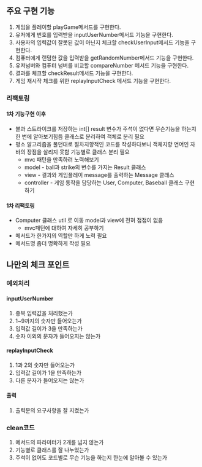 ## 주요 구현 기능
1. 게임을 플레이할 playGame메서드를 구현한다.
2. 유저에게 번호를 입력받을 inputUserNumber메서드 기능을 구현한다.
3. 사용자의 입력값이 잘못된 값이 아닌지 체크할 checkUserInput메서드 기능을 구현한다.
4. 컴퓨터에게 랜덤한 값을 입력받을 getRandomNumber메서드 기능을 구현한다.
5. 유저넘버와 컴퓨터 넘버를 비교할 compareNumber 메서드 기능을 구현한다.
6. 결과를 체크할 checkResult메서드 기능을 구현한다.
7. 게임 재시작 체크를 위한 replayInputCheck 메서드 기능을 구현한다.

### 리팩토링
#### 1차 기능구현 이후
* 볼과 스트라이크를 저장하는 int[] result 변수가 주석이 없다면 무슨기능을 하는지 한 번에 알아보기힘듬 클래스로 분리하여 객체로 분리 필요
* 평소 알고리즘을 풀던대로 절차지향적인 코드를 작성하다보니 객체지향 언어인 자바의 장점을 살리지 못함 기능별로 클래스 분리 필요
    * mvc 패턴을 만족하려 노력해보기
    * model - ball과 strike의 변수를 가지는 Result 클래스
    * view - 결과와 게임플레이 message를 출력하는 Message 클래스
    * controller - 게임 동작을 담당하는 User, Computer, Baseball 클래스 구현하기 
#### 1차 리팩토링
* Computer 클래스 util 로 이동 model과 view에 전혀 접점이 없음
  * mvc패턴에 대하여 자세히 공부하기 
* 메서드가 한가지의 역할만 하게 노력 필요
* 메서드명 좀더 명확하게 작성 필요

## 나만의 체크 포인트
### 예외처리
#### inputUserNumber
1. 중복 입력값을 처리했는가
2. 1~9까지의 숫자만 들어오는가
3. 입력값 길이가 3을 만족하는가
4. 숫자 이외의 문자가 들어오지는 않는가

#### replayInputCheck
1. 1과 2의 숫자만 들어오는가
2. 입력값 길이가 1을 만족하는가
3. 다른 문자가 들어오지는 않는가

#### 출력
1. 출력문의 요구사항을 잘 지켰는가

### clean코드
1. 메서드의 파라미터가 2개를 넘지 않는가
2. 기능별로 클래스를 잘 나누었는가
3. 주석이 없어도 코드별로 무슨 기능을 하는지 한눈에 알아볼 수 있는가